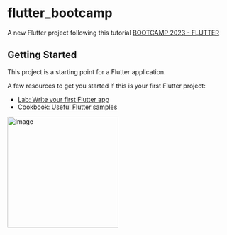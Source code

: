 # flutter_bootcamp

A new Flutter project following this tutorial [BOOTCAMP 2023 - FLUTTER](https://www.youtube.com/playlist?list=PL5RTI3w_BqqDQDiLD45AJ_YYooA4Xm_k6)

## Getting Started

This project is a starting point for a Flutter application.

A few resources to get you started if this is your first Flutter project:

- [Lab: Write your first Flutter app](https://docs.flutter.dev/get-started/codelab)
- [Cookbook: Useful Flutter samples](https://docs.flutter.dev/cookbook)


<img width="250" alt="image" src="https://user-images.githubusercontent.com/26559577/203474112-1ef39652-4583-464f-9f08-db5b9f1e0519.png">


